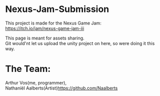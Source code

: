 # Nexus-Jam-Submission

This project is made for the Nexus Game Jam: <br>
https://itch.io/jam/nexus-game-jam-iii <br>


This page is meant for assets sharing. <br>
Git would'nt let us upload the unity project on here, so were doing it this way.


# The Team:
Arthur Vos(me, programmer),<br>
Nathaniël Aalberts(Artist)https://github.com/Naalberts
